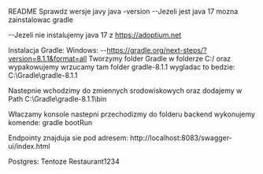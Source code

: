 README
Sprawdz wersje javy
java -version 
--Jezeli jest java 17 mozna zainstalowac gradle

--Jezeli nie instalujemy java 17 z https://adoptium.net


Instalacja Gradle: 
Windows:
--https://gradle.org/next-steps/?version=8.1.1&format=all
Tworzymy folder Gradle w folderze C:/ oraz wypakowujemy wrzucamy tam folder gradle-8.1.1
wygladac to bedzie: C:\Gradle\gradle-8.1.1

Nastepnie wchodzimy do zmiennych srodowiskowych oraz dodajemy w Path C:\Gradle\gradle-8.1.1\bin

Właczamy konsole nastepni przechodizmy do folderu backend
wykonujemy komende: gradle bootRun

Endpointy znajduja sie pod adresem:
http://localhost:8083/swagger-ui/index.html

Postgres:
Tentoze
Restaurant1234